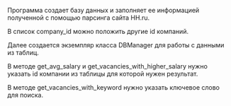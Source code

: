 Программа создает базу данных и заполняет ее информацией
полученной с помощью парсинга сайта HH.ru.

В список company_id можно положить другие id компаний.

Далее создается экземпляр класса DBManager для работы с данными из таблиц.

В методе get_avg_salary и get_vacancies_with_higher_salary нужно указать
id компании из таблицы для которой нужен результат.

В методе get_vacancies_with_keyword нужно указать ключевое слово для поиска.